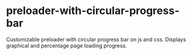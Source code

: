 # preloader-with-circular-progress-bar
Customizable preloader with circular progress bar on js and css. Displays graphical and percentage page loading progress.
